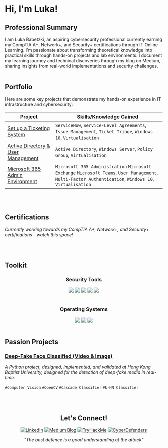 # Hi, I'm Luka!

## Professional Summary

I am Luka Babetzki, an aspiring cybersecurity professional currently earning my CompTIA A+, Network+, and Security+ certifications through IT Online Learning. I'm passionate about transforming theoretical knowledge into practical skills through hands-on projects and lab environments. I document my learning journey and technical discoveries through my blog on Medium, sharing insights from real-world implementations and security challenges.
<br><br>


## Portfolio

Here are some key projects that demonstrate my hands-on experience in IT infrastructure and cybersecurity:

|       Project                           |        Skills/Knowledge Gained      |
|-----------------------------------------|-------------------------------------|
| <a href="">Set up a Ticketing System</a>               | `ServiceNow`, `Service-Level Agreements`, `Issue Management`, `Ticket Triage`, `Windows 10`, `Virtualisation`                                 |
| <a href="">Active Directory & User Management</a>      | `Active Directory`, `Windows Server`, `Policy Group`, `Virtualisation`                |
|  <a href="">Microsoft 365 Admin Environment</a>     |  `Microsoft 365 Administration` `Microsoft Exchange` `Microsoft Teams`, `User Management`, `Multi-Factor Authentication`, `Windows 10`, `Virtualisation`             |

<br><br>


## Certifications

*Currently working towards my CompTIA A+, Network+, and Security+ certifications - watch this space!*

<br><br>


## Toolkit

<div align="center">

### Security Tools

<img src="https://img.shields.io/badge/Wireshark-1679A7.svg?style=for-the-badge&logo=Wireshark&logoColor=white"/>
<img src="https://img.shields.io/badge/VirusTotal-394EFF.svg?style=for-the-badge&logo=VirusTotal&logoColor=white"/>
<img src="https://img.shields.io/badge/Metasploit-2596CD.svg?style=for-the-badge&logo=Metasploit&logoColor=white"/>
<img src="https://img.shields.io/badge/MITRE_ATT&CK®-08669C.svg?style=for-the-badge&logo=MITRE_ATT&CK&logoColor=white"/>
<img src="https://img.shields.io/badge/Atomic_Red_Team-D02733.svg?style=for-the-badge&logo=MITRE_ATT&CK&logoColor=white"/>
<br><br>
</div>

<div align="center">

### Operating Systems

<img src="https://img.shields.io/badge/Windows-0078D6?style=for-the-badge&logo=windows&logoColor=white">
<img src="https://img.shields.io/badge/Kali%20Linux-557C94.svg?style=for-the-badge&logo=Kali-Linux&logoColor=white"/>
<img src="https://img.shields.io/badge/Ubuntu-E95420.svg?style=for-the-badge&logo=Ubuntu&logoColor=white"/>
<br><br>
</div>


## Passion Projects

### <a href="">Deep-Fake Face Classified (Video & Image)</a>

_A Python project, designed, implemented, and validated at Hong Kong Baptist University, designed for the detection of deep-fake media in real-time._ 

`#Computer Vision` `#OpenCV` `#Cascade Classifier` `#k-NN Classifier`

<!---

<br>

### <a href="">Project Name</a>

_Brief description_

`#` `#` `#` `#`

- 
- 
- 

-->

<br><br>


<div align="center">

## Let's Connect!

[![LinkedIn](https://img.shields.io/badge/-LinkedIn-0077B5?style=for-the-badge&logo=linkedin&logoColor=white)](https://linkedin.com/in/luka-babetzki)
[![Medium Blog](https://img.shields.io/badge/Medium-12100E?style=for-the-badge&logo=medium&logoColor=white)](https://medium.com/@lukababetzki)
[![TryHackMe](https://img.shields.io/badge/TryHackMe-212C42?style=for-the-badge&logo=TryHackMe&logoColor=white)](https://tryhackme.com/p/lukabbzk)
[![CyberDefenders](https://img.shields.io/badge/CyberDefenders-335EEA.svg?style=for-the-badge&logo=CyberDefenders&logoColor=white)](https://cyberdefenders.org/p/lukababetzki)
</div>

<div align="center">

*"The best defence is a good understanding of the attack"*

</div>